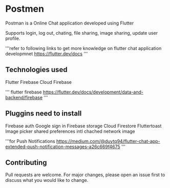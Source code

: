 # Postmen

Postman is a Online Chat application developed using Flutter

Supports login, log out, chating, file sharing, image sharing, update user profile. 

'''refer to following links to get more knowledge on flutter chat application developmnet
https://flutter.dev/docs
'''

## Technologies used
Flutter
Firebase
Cloud Firebase 

''' flutter firebase 
https://flutter.dev/docs/development/data-and-backend/firebase
'''

## Pluggins need to install
Firebase auth
Google sign in
Firebase storage
Cloud Firestore
Fluttertoast
Image picker
shared preferences
intl
chached network image

'''for Push Notifications
https://medium.com/@duytq94/flutter-chat-app-extended-push-notification-messages-a26c669f4675
'''


## Contributing
Pull requests are welcome. For major changes, please open an issue first to discuss what you would like to change.




